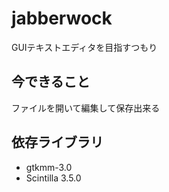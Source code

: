 jabberwock
==========

GUIテキストエディタを目指すつもり

## 今できること

ファイルを開いて編集して保存出来る

## 依存ライブラリ

* gtkmm-3.0
* Scintilla 3.5.0
